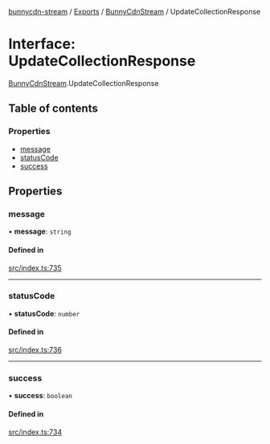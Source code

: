 [bunnycdn-stream](../README.md) / [Exports](../modules.md) / [BunnyCdnStream](../modules/BunnyCdnStream.md) / UpdateCollectionResponse

# Interface: UpdateCollectionResponse

[BunnyCdnStream](../modules/BunnyCdnStream.md).UpdateCollectionResponse

## Table of contents

### Properties

- [message](BunnyCdnStream.UpdateCollectionResponse.md#message)
- [statusCode](BunnyCdnStream.UpdateCollectionResponse.md#statuscode)
- [success](BunnyCdnStream.UpdateCollectionResponse.md#success)

## Properties

### message

• **message**: `string`

#### Defined in

[src/index.ts:735](https://github.com/dan-online/bunnycdn-stream/blob/26b06e1/src/index.ts#L735)

___

### statusCode

• **statusCode**: `number`

#### Defined in

[src/index.ts:736](https://github.com/dan-online/bunnycdn-stream/blob/26b06e1/src/index.ts#L736)

___

### success

• **success**: `boolean`

#### Defined in

[src/index.ts:734](https://github.com/dan-online/bunnycdn-stream/blob/26b06e1/src/index.ts#L734)
